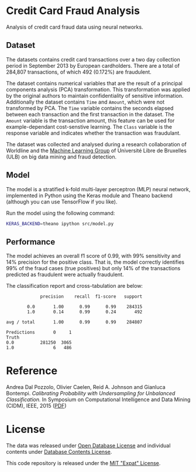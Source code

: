 # Credit Card Fraud Analysis

Analysis of credit card fraud data using neural networks.

## Dataset

The datasets contains credit card transactions over a two day collection period in September 2013 by European cardholders. There are a total of 284,807 transactions, of which 492 (0.172%) are fraudulent.

The dataset contains numerical variables that are the result of a principal components analysis (PCA) transformation. This transformation was applied by the original authors to maintain confidentiality of sensitive information. Additionally the dataset contains `Time` and `Amount`, which were not transformed by PCA. The `Time` variable contains the seconds elapsed between each transaction and the first transaction in the dataset. The `Amount` variable is the transaction amount, this feature can be used for example-dependant cost-senstive learning. The `Class` variable is the response variable and indicates whether the transaction was fraudulant.

The dataset was collected and analysed during a research collaboration of Worldline and the [Machine Learning Group](http://mlg.ulb.ac.be) of Université Libre de Bruxelles (ULB) on big data mining and fraud detection.

## Model

The model is a stratified k-fold multi-layer perceptron (MLP) neural network, implemented in Python using the Keras module and Theano backend (although you can use TensorFlow if you like).

Run the model using the following command:

```bash
KERAS_BACKEND=theano ipython src/model.py
```

## Performance

The model achieves an overall f1 score of 0.99, with 99% sensitivity and 14% precision for the positive class. That is, the model correctly identifies 99% of the fraud cases (true positives) but only 14% of the transactions predicted as fraudulent were actually fraudulent.

The classification report and cross-tabulation are below:

```
             precision    recall  f1-score   support

        0.0       1.00      0.99      0.99    284315
        1.0       0.14      0.99      0.24       492

avg / total       1.00      0.99      0.99    284807

Predictions       0     1
Truth                    
0.0          281250  3065
1.0               6   486
```

# Reference

Andrea Dal Pozzolo, Olivier Caelen, Reid A. Johnson and Gianluca Bontempi. *Calibrating Probability with Undersampling for Unbalanced Classification.* In Symposium on Computational Intelligence and Data Mining (CIDM), IEEE, 2015 ([PDF](https://www3.nd.edu/~dial/publications/dalpozzolo2015calibrating.pdf))

# License

The data was released under [Open Database License](http://opendatacommons.org/licenses/odbl/1.0/) and individual contents under [Database Contents License](http://opendatacommons.org/licenses/dbcl/1.0/).

This code repository is released under the [MIT "Expat" License](http://choosealicense.com/licenses/mit/).